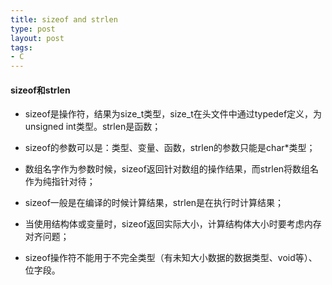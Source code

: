 ```yaml
--- 
title: sizeof and strlen 
type: post
layout: post
tags: 
- C
---
```


#### sizeof和strlen

+ sizeof是操作符，结果为size_t类型，size_t在头文件中通过typedef定义，为unsigned int类型。strlen是函数；

+ sizeof的参数可以是：类型、变量、函数，strlen的参数只能是char*类型；

+ 数组名字作为参数时候，sizeof返回针对数组的操作结果，而strlen将数组名作为纯指针对待；

+ sizeof一般是在编译的时候计算结果，strlen是在执行时计算结果；

+ 当使用结构体或变量时，sizeof返回实际大小，计算结构体大小时要考虑内存对齐问题；

+ sizeof操作符不能用于不完全类型（有未知大小数据的数据类型、void等）、位字段。
